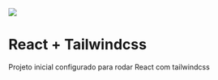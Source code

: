 ![](https://i.ytimg.com/vi/XtNkcHyVQOY/maxresdefault.jpg)

# React + Tailwindcss

Projeto inicial configurado para rodar React com tailwindcss